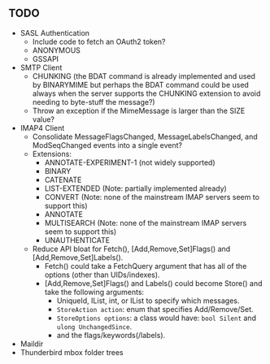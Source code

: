 ## TODO

* SASL Authentication
  * Include code to fetch an OAuth2 token?
  * ANONYMOUS
  * GSSAPI
* SMTP Client
  * CHUNKING (the BDAT command is already implemented and used by BINARYMIME but
    perhaps the BDAT command could be used always when the server supports the
    CHUNKING extension to avoid needing to byte-stuff the message?)
  * Throw an exception if the MimeMessage is larger than the SIZE value?
* IMAP4 Client
  * Consolidate MessageFlagsChanged, MessageLabelsChanged, and ModSeqChanged events into a single event?
  * Extensions:
    * ANNOTATE-EXPERIMENT-1 (not widely supported)
    * BINARY
    * CATENATE
    * LIST-EXTENDED (Note: partially implemented already)
    * CONVERT (Note: none of the mainstream IMAP servers seem to support this)
    * ANNOTATE
    * MULTISEARCH (Note: none of the mainstream IMAP servers seem to support this)
    * UNAUTHENTICATE
  * Reduce API bloat for Fetch(), [Add,Remove,Set]Flags() and [Add,Remove,Set]Labels().
    * Fetch() could take a FetchQuery argument that has all of the options (other than UIDs/indexes).
    * [Add,Remove,Set]Flags() and Labels() could become Store() and take the following arguments:
      * UniqueId, IList<UniqueId>, int, or IList<int> to specify which messages.
      * `StoreAction action`: enum that specifies Add/Remove/Set.
      * `StoreOptions options`: a class would have: `bool Silent` and `ulong UnchangedSince`.
      * and the flags/keywords(/labels).
* Maildir
* Thunderbird mbox folder trees
